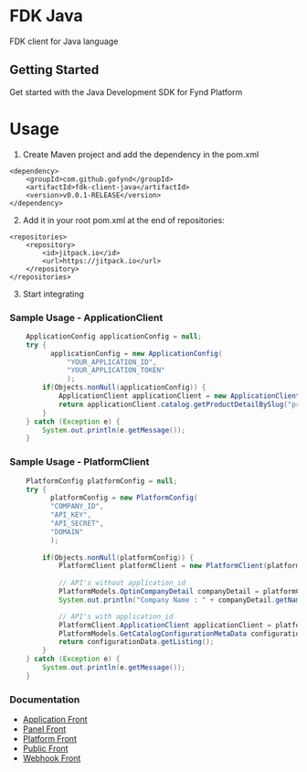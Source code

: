 # FDK Java


FDK client for Java language


## Getting Started
Get started with the Java Development SDK for Fynd Platform


# Usage

1. Create Maven project and add the dependency in the pom.xml 
```
<dependency>
    <groupId>com.github.gofynd</groupId>
    <artifactId>fdk-client-java</artifactId>
    <version>v0.0.1-RELEASE</version>
</dependency>
```

2. Add it in your root pom.xml at the end of repositories:
```
<repositories>
    <repository>
        <id>jitpack.io</id>
        <url>https://jitpack.io</url>
    </repository>
</repositories>
```

3. Start integrating

### Sample Usage - ApplicationClient

```java
    ApplicationConfig applicationConfig = null;
    try {
          applicationConfig = new ApplicationConfig(
              "YOUR_APPLICATION_ID",
              "YOUR_APPLICATION_TOKEN"
              );
        if(Objects.nonNull(applicationConfig)) {
            ApplicationClient applicationClient = new ApplicationClient(applicationConfig);
            return applicationClient.catalog.getProductDetailBySlug("product-slug");
        }
    } catch (Exception e) {
        System.out.println(e.getMessage());
    }
```

### Sample Usage - PlatformClient

```java
    PlatformConfig platformConfig = null;
    try {
          platformConfig = new PlatformConfig(
          "COMPANY_ID",
          "API_KEY",
          "API_SECRET",
          "DOMAIN"
          );
        
        if(Objects.nonNull(platformConfig)) {
            PlatformClient platformClient = new PlatformClient(platformConfig); 
            
            // API's without application_id
            PlatformModels.OptinCompanyDetail companyDetail = platformClient.catalog.getCompanyDetail();
            System.out.println("Company Name : " + companyDetail.getName() );

            // API's with application_id
            PlatformClient.ApplicationClient applicationClient = platformClient.application("APPLICATION_ID");
            PlatformModels.GetCatalogConfigurationMetaData configurationData =  applicationClient.catalog.getCatalogConfiguration();
            return configurationData.getListing();
        }
    } catch (Exception e) {
        System.out.println(e.getMessage());
    }
```


### Documentation

- [Application Front](documentation/application/README.md)
- [Panel Front](documentation/panel/README.md)
- [Platform Front](documentation/platform/README.md)
- [Public Front](documentation/public/README.md)
- [Webhook Front](documentation/webhook/README.md)

